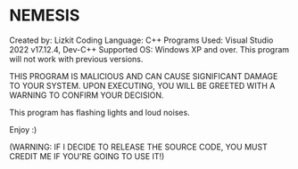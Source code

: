 # NEMESIS

Created by: Lizkit
Coding Language: C++
Programs Used: Visual Studio 2022 v17.12.4, Dev-C++
Supported OS: Windows XP and over.
This program will not work with previous versions.

THIS PROGRAM IS MALICIOUS AND CAN CAUSE SIGNIFICANT DAMAGE TO YOUR SYSTEM.
UPON EXECUTING, YOU WILL BE GREETED WITH A WARNING TO CONFIRM YOUR DECISION.

This program has flashing lights and loud noises.

Enjoy :)

(WARNING: IF I DECIDE TO RELEASE THE SOURCE CODE, YOU MUST CREDIT ME IF YOU'RE GOING TO USE IT!)
